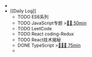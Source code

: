 -
- [[Daily Log]]
	- TODO ES6系列
	- TODO JavaScript专题 >[🍅🍅 50min](#agenda-pomo://?t=f-1687771055937-1500%2Cf-1687773447634-1500)
	- TODO LeetCode
	- TODO React coding-Redux
	- TODO React技术揭秘
	- DONE TypeScript >[🍅🍅🍅 75min](#agenda-pomo://?t=f-1687750043661-1500%2Cf-1687764403665-1500%2Cf-1687766343268-1500)
	-
